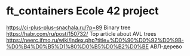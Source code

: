 # ft_containers Ecole 42 project
https://ci-plus-plus-snachala.ru/?p=89 Binary tree
https://habr.com/ru/post/150732/ Top article about AVL trees
https://neerc.ifmo.ru/wiki/index.php?title=%D0%90%D0%92%D0%9B-%D0%B4%D0%B5%D1%80%D0%B5%D0%B2%D0%BE АВЛ-дерево


